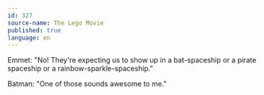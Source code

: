 ```yaml
---
id: 327
source-name: The Lego Movie
published: true
language: en
---
```

Emmet: "No! They're expecting us to show up in a bat-spaceship or a pirate spaceship or a rainbow-sparkle-spaceship."

Batman: "One of those sounds awesome to me."
